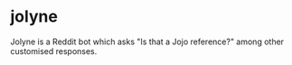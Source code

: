 # jolyne
Jolyne is a Reddit bot which asks "Is that a Jojo reference?" among other customised responses.
